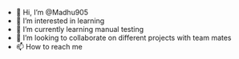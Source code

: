 - 👋 Hi, I’m @Madhu905
- 👀 I’m interested in learning
- 🌱 I’m currently learning manual testing
- 💞️ I’m looking to collaborate on different projects with team mates
- 📫 How to reach me 

<!---
Madhu905/Madhu905 is a ✨ special ✨ repository because its `README.md` (this file) appears on your GitHub profile.
You can click the Preview link to take a look at your changes.
--->
